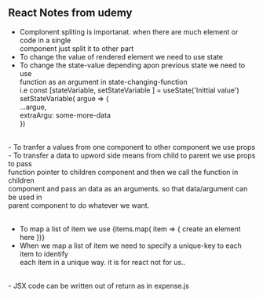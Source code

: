## React Notes from udemy
- Complonent spliting is importanat. when there are much element or code in a single <br>
component just split it to other part
- To change the value of rendered element we need to use state
- To change the state-value depending apon previous state we need to use <br>
    function as an argument in state-changing-function <br> 
    i.e const [stateVariable, setStateVariable ] = useState('Inittial value') <br>
        setStateVariable( argue => {<br>
            ...argue,<br>
            extraArgu: some-more-data<br>
        })<br>
<br>
- To tranfer a values from one component to other component we use props
- To transfer a data to upword side means from child to parent we use props to pass <br>function pointer to children component and then we call the function in children <br> component and pass an data as an arguments. so that data/argument can be used in <br>parent component to do whatever we want.<br>
<br>

- To map a list of item we use {items.map( item => { create an element here })}
- When we map a list of item  we need to specify a unique-key to each item to identify <br> each item in a unique way. it is for react not for us..
<br>
- JSX code can be written out of return as in expense.js 






